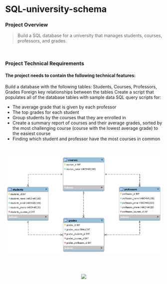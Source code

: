 # SQL-university-schema

### Project Overview

> Build a SQL database for a university that manages students, courses, professors, and grades.

<br>

### Project Technical Requirements

#### The project needs to contain the following technical features:

Build a database with the following tables: Students, Courses, Professors, Grades
Foreign key relationships between the tables
Create a script that populates all of the database tables with sample data
SQL query scripts for:
- The average grade that is given by each professor
- The top grades for each student
- Group students by the courses that they are enrolled in
- Create a summary report of courses and their average grades, sorted by the most challenging course (course with the lowest average grade) to the easiest course
- Finding which student and professor have the most courses in common

<br>
        
![EER Diagram](https://github.com/alejandroMAD/SQL-university-schema/blob/main/model.png "EER Diagram")

<br><br>

<p align="center">
  <img src="https://img.shields.io/badge/MySQL%20Workbench-8.0.22-%235d87a1">
</p>
